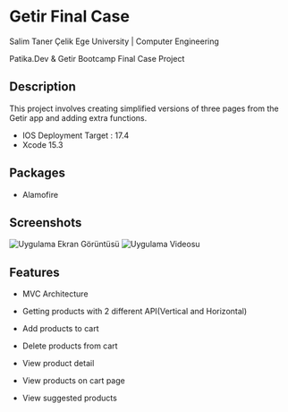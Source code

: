 
# Getir Final Case
Salim Taner Çelik
Ege University | Computer Engineering

Patika.Dev & Getir Bootcamp Final Case Project


## Description
This project involves creating simplified versions of three pages from the Getir app and adding extra functions.

* IOS Deployment Target : 17.4
* Xcode 15.3



## Packages
* Alamofire


  
## Screenshots
![Uygulama Ekran Görüntüsü](https://ibb.co/x1MS4GC)
![Uygulama Videosu](https://s6.ezgif.com/tmp/ezgif-6-6fafbb0997.gif)

  
## Features
- MVC Architecture
  
- Getting products with 2 different API(Vertical and Horizontal)
- Add products to cart
- Delete products from cart
- View product detail
- View products on cart page
- View suggested products
